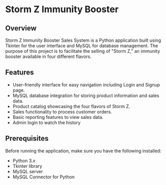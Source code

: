 

# Storm Z Immunity Booster 

## Overview

Storm Z Immunity Booster Sales System is a Python application built using Tkinter for the user interface and MySQL for database management. 
The purpose of this project is to facilitate the selling of "Storm Z," an immunity booster available in four different flavors.

## Features

- User-friendly interface for easy navigation including Login and Signup page.
- MySQL database integration for storing product information and sales data.
- Product catalog showcasing the four flavors of Storm Z.
- Sales functionality to process customer orders.
- Basic reporting features to view sales data.
- Admin login to watch the history

## Prerequisites

Before running the application, make sure you have the following installed:

- Python 3.x
- Tkinter library
- MySQL server
- MySQL Connector for Python
